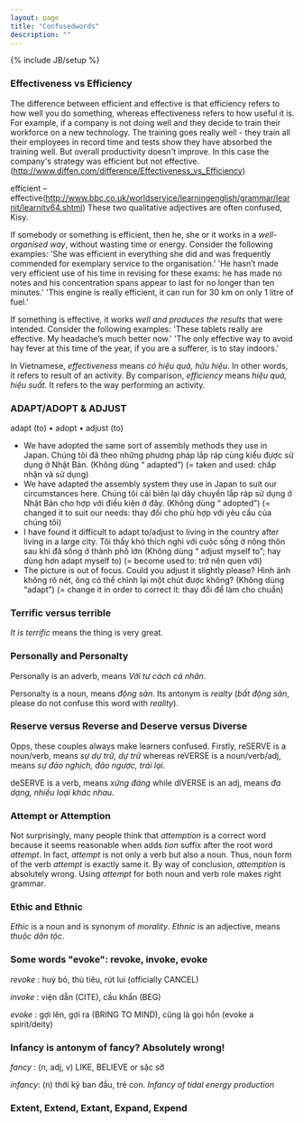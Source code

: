 ```yaml
---
layout: page
title: "Confusedwords"
description: ""
---
```

{% include JB/setup %}
### Effectiveness vs Efficiency
The difference between efficient and effective is that efficiency refers to how well you do something, whereas effectiveness refers to how useful it is.
For example, if a company is not doing well and they decide to train their workforce on a new technology. The training goes really well - they train all their employees in record time and tests show they have absorbed the training well. But overall productivity doesn't improve. In this case the company's strategy was efficient but not effective. (http://www.diffen.com/difference/Effectiveness_vs_Efficiency)

efficient – effective(http://www.bbc.co.uk/worldservice/learningenglish/grammar/learnit/learnitv64.shtml)
These two qualitative adjectives are often confused, Kisy. 

If somebody or something is efficient, then he, she or it works in a _well-organised way_, without wasting time or energy. Consider the following examples:
'She was efficient in everything she did and was frequently commended for exemplary service to the organisation.'
'He hasn’t made very efficient use of his time in revising for these exams: he has made no notes and his concentration spans appear to last for no longer than ten minutes.'
'This engine is really efficient, it can run for 30 km on only 1 litre of fuel.'


If something is effective, it works _well and produces the results_ that were intended. Consider the following examples:
'These tablets really are effective. My headache’s much better now.'
'The only effective way to avoid hay fever at this time of the year, if you are a sufferer, is to stay indoors.'

In Vietnamese, *effectiveness* means *có hiệu quả, hữu hiệu*. In other words, it refers to result of an activity. By comparison, *efficiency* means *hiệu quả, hiệu suất*. It refers to the way performing an activity. 


### ADAPT/ADOPT & ADJUST

adapt (to) • adopt • adjust (to)
- We have adopted the same sort of assembly methods they use in Japan.
Chúng tôi đã theo những phương pháp lắp ráp cùng kiểu được sử dụng ở Nhật Bản.
(Không dùng “ adapted”)
(= taken and used: chấp nhận và sử dụng)
- We have adapted the assembly system they use in Japan to suit our circumstances here.
Chúng tôi cải biên lại dây chuyền lắp ráp sử dụng ở Nhật Bản cho hợp với điều kiện ở đây.
(Không dùng “ adopted”)
(= changed it to suit our needs: thay đổi cho phù hợp với yêu cầu của chúng tôi)
- I have found it difficult to adapt to/adjust to living in the country after living in a large city.
Tôi thấy khó thích nghi với cuộc sống ở nông thôn sau khi đã sống ở thành phố lớn
(Không dùng “ adjust myself to”; hay dùng hơn adapt myself to)
(= become used to: trở nên quen với)
- The picture is out of focus. Could you adjust it slightly please?
Hình ảnh không rõ nét, ông có thể chỉnh lại một chút được không?
(Không dùng “adapt”)
(= change it in order to correct it: thay đổi để làm cho chuẩn)

### Terrific versus terrible
_It is terrific_ means the thing is very great.

### Personally and Personalty
Personally is an adverb, means _Với tư cách cá nhân_.

Personalty is a noun, means _động sản_. Its antonym is _realty_ (*bất động sản*, please do not confuse this word with *reality*).

### Reserve versus Reverse and Deserve versus Diverse
Opps, these couples always make learners confused. 
Firstly, reSERVE is a noun/verb, means *sự dự trữ, dự trữ* whereas reVERSE is a noun/verb/adj, means *sự đảo nghịch, đảo ngược, trái lại*.

deSERVE is a verb, means *xứng đáng* while dIVERSE is an adj, means *đa dạng, nhiều loại khác nhau*.


### Attempt or Attemption
Not surprisingly, many people think that _attemption_ is a correct word because it seems reasonable when adds _tion_ suffix after the root word _attempt_. In fact, _attempt_ is not only a verb but also a noun. Thus, noun form of the verb _attempt_ is exactly same it. By way of conclusion, _attemption_ is absolutely wrong. Using _attempt_ for both noun and verb role makes right grammar. 

### Ethic and Ethnic
_Ethic_ is a noun and is synonym of _morality_. _Ethnic_ is an adjective, means _thuộc dân tộc_. 



### Some words "evoke": revoke, invoke, evoke
*revoke* : huỷ bỏ, thủ tiêu, rút lui (officially CANCEL)

*invoke* : viện dẫn (CITE), cầu khẩn (BEG)

*evoke* : gợi lên, gợi ra (BRING TO MIND), cũng là gọi hồn (evoke a spirit/deity)

### Infancy is antonym of fancy? Absolutely wrong!
*fancy* : (n, adj, v) LIKE, BELIEVE or sặc sỡ

*infancy*: (n) thời kỳ ban đầu, trẻ con. _Infancy of tidal energy production_

### Extent, Extend, Extant, Expand, Expend
